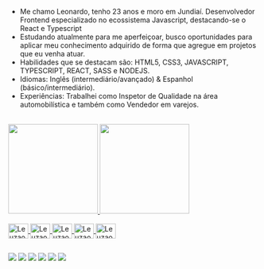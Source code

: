 - Me chamo Leonardo, tenho 23 anos e moro em Jundiaí. Desenvolvedor Frontend especializado no ecossistema Javascript, destacando-se o React e Typescript 
- Estudando atualmente para me aperfeiçoar, busco oportunidades para aplicar meu conhecimento adquirido de forma que agregue em projetos que eu venha atuar.
- Habilidades que se destacam são: HTML5, CSS3, JAVASCRIPT, TYPESCRIPT, REACT, SASS e NODEJS. 
- Idiomas: Inglês (intermediário/avançado) & Espanhol (básico/intermediário).
- Experiências: Trabalhei como Inspetor de Qualidade na área automobilística e também como Vendedor em varejos.

<br />

<div align="left">
  <a href="https://github.com/leuzaoo">
  <img height="180em" src="https://github-readme-stats.vercel.app/api?username=leuzaoo&show_icons=true&theme=tokyonight&include_all_commits=true&count_private=true"/>
  <img height="180em" src="https://github-readme-stats.vercel.app/api/top-langs/?username=leuzaoo&layout=compact&langs_count=7&theme=tokyonight"/>
</div>
  
<div style="display: inline_block"><br>
  <img align="center" alt="Leuzaoo-PS" height="30" width="40" src="https://cdn.jsdelivr.net/gh/devicons/devicon/icons/photoshop/photoshop-plain.svg">
  <img align="center" alt="Leuzaoo-Pr" height="30" width="40" src="https://cdn.jsdelivr.net/gh/devicons/devicon/icons/premierepro/premierepro-original.svg">
  <img align="center" alt="Leuzaoo-Canva" height="30" width="40" src="https://cdn.jsdelivr.net/gh/devicons/devicon/icons/canva/canva-original.svg"">
  <img align="center" alt="Leuzaoo-CSS" height="30" width="40" src="https://cdn.jsdelivr.net/gh/devicons/devicon/icons/css3/css3-plain.svg">
   <img align="center" alt="Leuzaoo-HTML" height="30" width="40" src="https://cdn.jsdelivr.net/gh/devicons/devicon/icons/html5/html5-plain.svg">                                    </div>
                                                                                                                                             
##                                                                                                                                             
                                                                                                                                               
<div>
  <a href="https://www.youtube.com/channel/UCen0-QmhrZ2gZtoCTSAdQSQ" target="_blank"><img src="https://img.shields.io/badge/YouTube-FF0000?style=for-the-badge&logo=youtube&logoColor=white" target="_blank"></a>
  <a href="https://www.instagram.com/leuzaoo_/" target="_blank"><img src="https://img.shields.io/badge/-Instagram-%23E4405F?style=for-the-badge&logo=instagram&logoColor=white" target="_blank"></a>
 	<a href="https://www.twitch.tv/leuzaoo_" target="_blank"><img src="https://img.shields.io/badge/Twitch-9146FF?style=for-the-badge&logo=twitch&logoColor=white" target="_blank"></a>
 <a href="https://discord.gg/TFxt7K5Q9D" target="_blank"><img src="https://img.shields.io/badge/Discord-7289DA?style=for-the-badge&logo=discord&logoColor=white" target="_blank"></a> 
  <a href = "mailto:leuzaoocontato@gmail.com" target:"_blank"><img src="https://img.shields.io/badge/-Gmail-%23333?style=for-the-badge&logo=gmail&logoColor=white" target="_blank"></a>
  <a href="https://www.linkedin.com/in/leonardo-costa-26711a207/" target="_blank"><img src="https://img.shields.io/badge/-LinkedIn-%230077B5?style=for-the-badge&logo=linkedin&logoColor=white" target="_blank"></a> 
</div>
  
